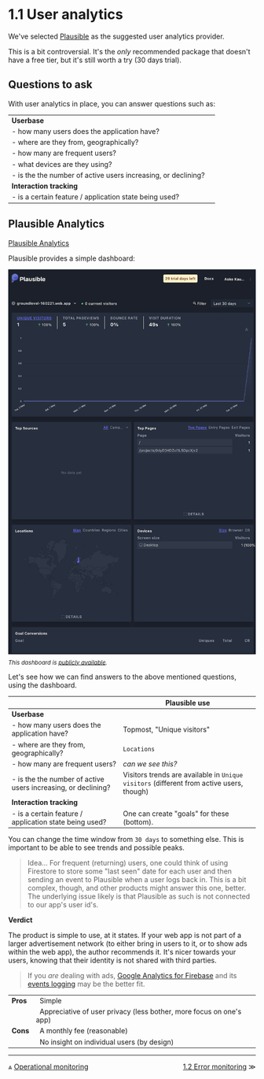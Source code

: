 # 1.1 User analytics

We've selected [Plausible](https://plausible.io) as the suggested user analytics provider.

This is a bit controversial. It's the *only* recommended package that doesn't have a free tier, but it's still worth a try (30 days trial).

## Questions to ask

With user analytics in place, you can answer questions such as:

|||
|---|---|
|**Userbase**|
|- how many users does the application have?|
|- where are they from, geographically?|
|- how many are frequent users?|
|- what devices are they using?|
|- is the the number of active users increasing, or declining?|
|**Interaction tracking**|
|- is a certain feature / application state being used?|


## Plausible Analytics

[Plausible Analytics](https://plausible.io)

Plausible provides a simple dashboard:

![](.images/plausible-dash.png) *<sub>This dashboard is [publicly available](https://plausible.io/groundlevel-160221.web.app).</sub>*

<!-- tbd. Update once there's more data available! -->

Let's see how we can find answers to the above mentioned questions, using the dashboard.

||Plausible&nbsp;use|
|---|---|
|**Userbase**|
|- how many users does the application have?|Topmost, "Unique visitors"|
|- where are they from, geographically?|`Locations`|
|- how many are frequent users?|*can we see this?*|
|- is the the number of active users increasing, or declining?|Visitors trends are available in `Unique visitors` (different from active users, though)|
|**Interaction tracking**|
|- is a certain feature / application state being used?|One can create "goals" for these (bottom).|


You can change the time window from `30 days` to something else. This is important to be able to see trends and possible peaks.

>Idea... For frequent (returning) users, one could think of using Firestore to store some "last seen" date for each user and then sending an event to Plausible when a user logs back in. This is a bit complex, though, and other products might answer this one, better. The underlying issue likely is that Plausible as such is not connected to our app's user id's.

**Verdict**

The product is simple to use, at it states. If your web app is not part of a larger advertisement network (to either bring in users to it, or to show ads within the web app), the author recommends it. It's nicer towards your users, knowing that their identity is not shared with third parties.

>If you *are* dealing with ads, [Google Analytics for Firebase](https://firebase.google.com/docs/analytics) and its [events logging](https://firebase.google.com/docs/analytics/events?platform=web) may be the better fit.


|||
|---|---|
|**Pros**|&nbsp;&nbsp;Simple|
||&nbsp;&nbsp;Appreciative of user privacy (less bother, more focus on one's app)|
|**Cons**|&nbsp;&nbsp;A monthly fee (reasonable)|
||&nbsp;&nbsp;No insight on individual users (by design)|


---

<div class="wrapper" style="display: grid; grid-template-columns: 1fr 1fr;">
  <div>⩓ <a href="1-ops.md">Operational monitoring</a></div>
  <div align=right><a href="1.2-errors.md">1.2 Error monitoring</a> ≫</div>
</div>
